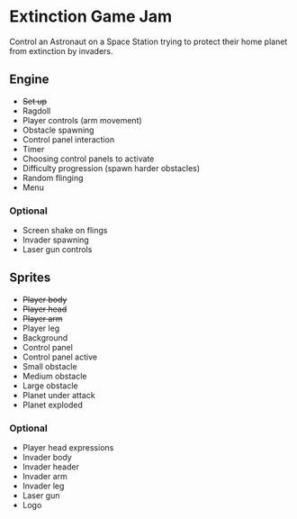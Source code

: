 # Extinction Game Jam

Control an Astronaut on a Space Station trying to protect their home planet from extinction by invaders.

## Engine

* ~~Set up~~
* Ragdoll
* Player controls (arm movement)
* Obstacle spawning
* Control panel interaction
* Timer
* Choosing control panels to activate
* Difficulty progression (spawn harder obstacles)
* Random flinging
* Menu

### Optional

* Screen shake on flings
* Invader spawning
* Laser gun controls

## Sprites

* ~~Player body~~
* ~~Player head~~
* ~~Player arm~~
* Player leg
* Background
* Control panel
* Control panel active
* Small obstacle
* Medium obstacle
* Large obstacle
* Planet under attack
* Planet exploded

### Optional

* Player head expressions
* Invader body
* Invader header
* Invader arm
* Invader leg
* Laser gun
* Logo
